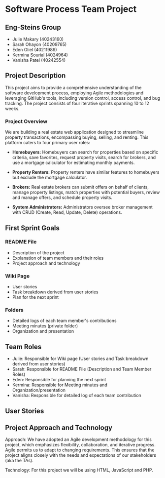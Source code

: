 # Software Process Team Project

## Eng-Steins Group

- Julie Makary (40243160)
- Sarah Ohayon (40209765)
- Eden Oliel (40211989)
- Kermina Sourial (4024964)
- Vanisha Patel (40242554)

## Project Description

This project aims to provide a comprehensive understanding of the software development process, employing Agile methodologies and leveraging GitHub's tools, including version control, access control, and bug tracking. The project consists of four iterative sprints spanning 10 to 12 weeks.

### Project Overview

We are building a real estate web application designed to streamline property transactions, encompassing buying, selling, and renting. This platform caters to four primary user roles:

- **Homebuyers:** Homebuyers can search for properties based on specific criteria, save favorites, request property visits, search for brokers, and use a mortgage calculator for estimating monthly payments.

- **Property Renters:** Property renters have similar features to homebuyers but exclude the mortgage calculator.

- **Brokers:** Real estate brokers can submit offers on behalf of clients, manage property listings, match properties with potential buyers, review and manage offers, and schedule property visits.

- **System Administrators:** Administrators oversee broker management with CRUD (Create, Read, Update, Delete) operations.

## First Sprint Goals

### README File

- Description of the project
- Explanation of team members and their roles
- Project approach and technology 


### Wiki Page

- User stories
- Task breakdown derived from user stories
- Plan for the next sprint

### Folders

- Detailed logs of each team member's contributions
- Meeting minutes (private folder)
- Organization and presentation

## Team Roles

- Julie: Responsible for Wiki page (User stories and Task breakdown derived from user stories)
- Sarah: Responsible for README File (Description and Team Member Roles)
- Eden: Responsible for planning the next sprint
- Kermina: Responsible for Meeting minutes and Organization/presentation
- Vanisha: Responsible for detailed log of each team contribution

## User Stories 

## Project Approach and Technology

Approach: We have adopted an Agile development methodology for this project, which emphasizes flexibility, collaboration, and iterative progress. Agile permits us to adapt to changing requirements. This ensures that the project aligns closely with the needs and expectations of our stakeholders (aka the TAs).

Technology: For this project we will be using HTML, JavaScript and PHP.
